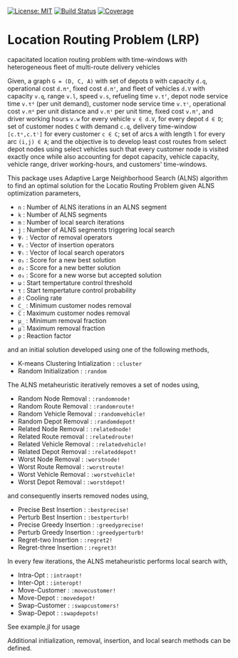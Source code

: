 [![License: MIT](https://img.shields.io/badge/License-MIT-yellow.svg)](https://opensource.org/licenses/MIT)
[![Build Status](https://github.com/anmol1104/LRP.jl/actions/workflows/CI.yml/badge.svg?branch=master)](https://github.com/anmol1104/LRP.jl/actions/workflows/CI.yml?query=branch%3Amaster)
[![Coverage](https://codecov.io/gh/anmol1104/LRP.jl/branch/master/graph/badge.svg)](https://codecov.io/gh/anmol1104/LRP.jl)

# Location Routing Problem (LRP)

capacitated location routing problem with time-windows with heterogeneous fleet of multi-route delivery vehicles

Given, a graph `G = (D, C, A)` with 
set of depots `D` with capacity `d.q`, operational cost `d.πᵒ`, fixed cost `d.πᶠ`, and
fleet of vehicles `d.V` with capacity `v.q`, range `v.l`, speed `v.s`, refueling time `v.τᶠ`, depot node service time `v.τᵈ` (per unit demand), customer node service time `v.τᶜ`, operational cost `v.πᵈ` per unit distance and `v.πᵗ` per unit time, fixed cost `v.πᶠ`, and driver working hours `v.w` for every vehicle `v ∈ d.V`, 
for every depot `d ∈ D`;
set of customer nodes `C` with demand `c.q`, delivery time-window `[c.tᵉ,c.tˡ]` for every customer `c ∈ C`;
set of arcs `A` with length `l` for every arc `(i,j) ∈ A`; and 
the objective is to develop least cost routes from select depot nodes using select vehicles such that every customer node is visited exactly once while also accounting for depot capacity, vehicle capacity, vehicle range, driver working-hours, and customers' time-windows.

This package uses Adaptive Large Neighborhood Search (ALNS) algorithm to find an optimal solution for the Locatio Routing Problem given ALNS optimization 
parameters,
- `n`     :   Number of ALNS iterations in an ALNS segment
- `k`     :   Number of ALNS segments
- `m`     :   Number of local search iterations
- `j`     :   Number of ALNS segments triggering local search
- `Ψᵣ`    :   Vector of removal operators
- `Ψᵢ`    :   Vector of insertion operators
- `Ψₗ`    :   Vector of local search operators
- `σ₁`    :   Score for a new best solution
- `σ₂`    :   Score for a new better solution
- `σ₃`    :   Score for a new worse but accepted solution
- `ω`     :   Start tempertature control threshold 
- `τ`     :   Start tempertature control probability
- `𝜃`     :   Cooling rate
- `C̲`     :   Minimum customer nodes removal
- `C̅`     :   Maximum customer nodes removal
- `μ̲`     :   Minimum removal fraction
- `μ̅`     :   Maximum removal fraction
- `ρ`     :   Reaction factor

and an initial solution developed using one of the following methods,
- K-means Clustering Intialization  : `:cluster`
- Random Initialization             : `:random`

The ALNS metaheuristic iteratively removes a set of nodes using,
- Random Node Removal       : `:randomnode!`
- Random Route Removal      : `:randomroute!`
- Random Vehicle Removal    : `:randomvehicle!`
- Random Depot Removal      : `:randomdepot!` 
- Related Node Removal      : `:relatednode!`
- Related Route removal     : `:relatedroute!`
- Related Vehicle Removal   : `:relatedvehicle!`
- Related Depot Removal     : `:relateddepot!`
- Worst Node Removal        : `:worstnode!`
- Worst Route Removal       : `:worstroute!`
- Worst Vehicle Removal     : `:worstvehicle!`
- Worst Depot Removal       : `:worstdepot!`

and consequently inserts removed nodes using,
- Precise Best Insertion    : `:bestprecise!`
- Perturb Best Insertion    : `:bestperturb!`
- Precise Greedy Insertion  : `:greedyprecise!`
- Perturb Greedy Insertion  : `:greedyperturb!`
- Regret-two Insertion      : `:regret2!`
- Regret-three Insertion    : `:regret3!`

In every few iterations, the ALNS metaheuristic performs local search with,
- Intra-Opt     : `:intraopt!`
- Inter-Opt     : `:interopt!`
- Move-Customer : `:movecustomer!`
- Move-Depot    : `:movedepot!`
- Swap-Customer : `:swapcustomers!`
- Swap-Depot    : `:swapdepots!`

See example.jl for usage

Additional initialization, removal, insertion, and local search methods can be defined.